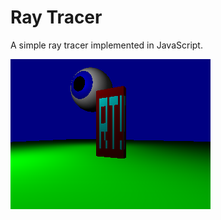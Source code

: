 Ray Tracer
==========

A simple ray tracer implemented in JavaScript.

<img src="Screenshot.png" />
